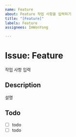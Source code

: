 ```yaml
---
name: Feature
about: Feature 작업 사항을 입력하기
title: "[Feature]"
labels: Feature
assignees: ImWonYong

---
```


# Issue: Feature
작업 사항 입력

## Description
설명

## Todo
- [ ] todo
- [ ] todo
